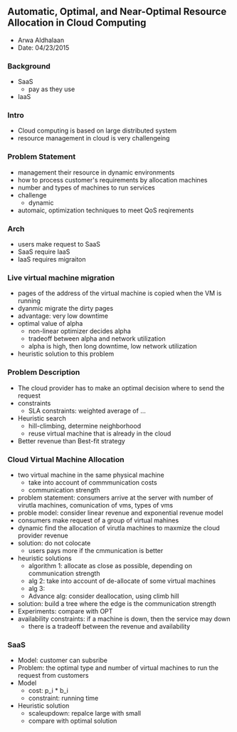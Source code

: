 ## Automatic, Optimal, and Near-Optimal Resource Allocation in Cloud Computing

- Arwa Aldhalaan
- Date: 04/23/2015

### Background
- SaaS
  - pay as they use
- IaaS

### Intro
- Cloud computing is based on large distributed system
- resource management in cloud is very challengeing

### Problem Statement
- management their resource in dynamic environments
- how to process customer's requirements by allocation machines
- number and types of machines to run services
- challenge
  - dynamic
- automaic, optimization techniques to meet QoS reqirements

### Arch
- users make request to SaaS
- SaaS require IaaS
- IaaS requires migraiton

### Live virtual machine migration
- pages of the address of the virtual machine is copied when the VM is running
- dyanmic migrate the dirty pages
- advantage: very low downtime
- optimal value of alpha
  - non-linear optimizer decides alpha
  - tradeoff between alpha and network utilization
  - alpha is high, then long downtime, low network utilization
- heuristic solution to this problem

### Problem Description
- The cloud provider has to make an optimal decision where to send the request
- constraints
  - SLA constraints: weighted average of ...
- Heuristic search
  - hill-climbing, determine neighborhood
  - reuse virtual machine that is already in the cloud
- Better revenue than Best-fit strategy

### Cloud Virtual Machine Allocation
- two virtual machine in the same physical machine
  - take into account of commmunication costs
  - communication strength 
- problem statement: consumers arrive at the server with number of virutla machines, comunication of vms, types of vms
- proble model: consider linear revenue and exponential revenue model
- consumers make request of a group of virtual mahines
- dynamic find the allocation of virutla machines to maxmize the cloud provider revenue
- solution: do not colocate
  - users pays more if the cmmunication is better
- heuristic solutions
  - algorithm 1: allocate as close as possible, depending on communication strength
  - alg 2: take into account of de-allocate of some virtual machines
  - alg 3: 
  - Advance alg: consider deallocation, using climb hill
- solution: build a tree where the edge is the communication strength
- Experiments: compare with OPT
- availability constraints: if a machine is down, then the service may down
  - there is a tradeoff between the revenue and availability

### SaaS
- Model: customer can subsribe
- Problem: the optimal type and number of virtual machines to run the request from customers
- Model
  - cost: p_i * b_i
  - constraint: running time
- Heuristic solution
  - scaleupdown: repalce large with small
  - compare with optimal solution



  

